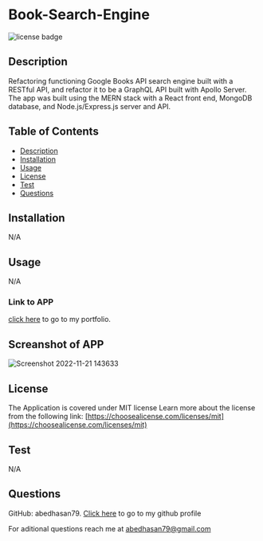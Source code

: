 # Book-Search-Engine
![license badge](https://img.shields.io/badge/license-MIT-success)

## Description

Refactoring functioning Google Books API search engine built with a RESTful API, and refactor it to be a GraphQL API built with Apollo Server. The app was built using the MERN stack with a React front end, MongoDB database, and Node.js/Express.js server and API.

## Table of Contents

- [Description](#Description)
- [Installation](#Installation)
- [Usage](#Usage)
- [License](#License)
- [Test](#Test)
- [Questions](#Questions)


## Installation

N/A

## Usage

N/A

### Link to APP
[click here](https://book-search-engine002.herokuapp.com/) to go to my portfolio.

## Screanshot of APP
![Screenshot 2022-11-21 143633](https://user-images.githubusercontent.com/106339494/203143993-14e5b4f3-69ad-4b28-99e6-5f3756cf3e48.png)

## License
The Application is covered under MIT license
Learn more about the license from the following link: [https://choosealicense.com/licenses/mit](https://choosealicense.com/licenses/mit)



## Test

N/A

## Questions

GitHub: abedhasan79. [Click here](https://github.com/abedhasan79) to go to my github profile

For aditional questions reach me at abedhasan79@gmail.com
